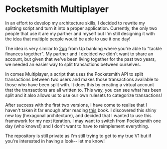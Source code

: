 # Pocketsmith Multiplayer

In an effort to develop my architecture skills, I decided to rewrite my splitting script and turn it into a proper application. Currently, the only two people that use it are my partner and myself but I'm still designing it with the idea that multiple people would be able to use it one day!

The idea is very similar to [2up]("https://up.com.au/2up/") from Up banking where you're able to "tackle finances together". My partner and I decided we didn't want to share an account, but given that we've been living together for the past two years, we needed an easier way to split transactions between ourselves.

In comes Multiplayer, a script that uses the Pocketsmith API to split transactions between two users and makes those transactions available to those who have been split with. It does this by creating a virtual account that the transactions are all written to. This way, you can see what has been split and it also allows us to use our own rulesets to categorize transactions!

After success with the first two versions, I have come to realise that I haven't taken it far enough after reading [this]("https://www.amazon.com.au/Architecture-Patterns-Python-Domain-Driven-Microservices-ebook/dp/B085KB31X3") book. I discovered this shiny new toy (hexagonal architecture), and decided that I wanted to use this framework for my next iteration. I may want to switch from Pocketsmith one day (who knows!) and I don't want to have to reimplement everything.

The repository is still private as I'm still trying to get to my true V1 but if you're interested in having a look-- let me know!